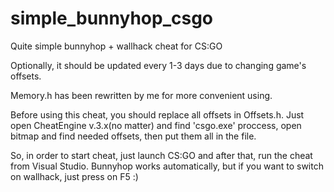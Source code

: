 # simple_bunnyhop_csgo
Quite simple bunnyhop + wallhack cheat for CS:GO

Optionally, it should be updated every 1-3 days due to changing game's offsets.

Memory.h has been rewritten by me for more convenient using.

Before using this cheat, you should replace all offsets in Offsets.h. Just open CheatEngine v.3.x(no matter) and find 'csgo.exe' proccess, 
open bitmap and find needed offsets, then put them all in the file.

So, in order to start cheat, just launch CS:GO and after that, run the cheat from Visual Studio. Bunnyhop works automatically, but if you want to switch on wallhack,
just press on F5 :)
